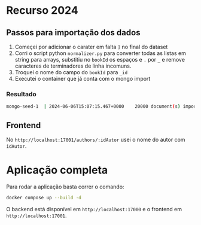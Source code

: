 # Recurso 2024

## Passos para importação dos dados

1. Começei por adicionar o carater em falta `]` no final do dataset
2. Corri o script python `normalizer.py` para converter todas as listas em string para arrays, substitiu no `bookId` os espaços e `.` por `_` e remove caracteres de terminadores de linha incomuns.
3. Troquei o nome do campo do `bookId` para `_id`
4. Executei o container que já conta com o mongo import

### Resultado

```bash
mongo-seed-1  | 2024-06-06T15:07:15.467+0000	20000 document(s) imported successfully. 0 document(s) failed to import.
```

## Frontend

No `http://localhost:17001/authors/:idAutor` usei o nome do autor com `idAutor`.

# Aplicação completa

Para rodar a aplicação basta correr o comando:

```bash
docker compose up --build -d
```

O backend está disponível em `http://localhost:17000` e o frontend em `http://localhost:17001`.